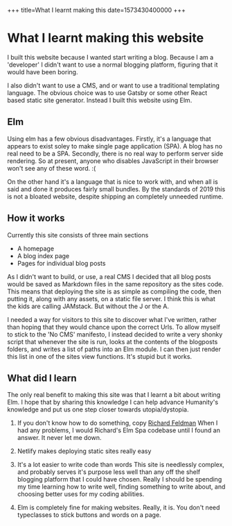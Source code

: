 +++
title=What I learnt making this
date=1573430400000
+++
# What I learnt making this website
I built this website because I wanted start writing a blog. Because I am a
'developer' I didn't want to use a normal blogging platform, figuring that it would
have been boring.

I also didn't want to use a CMS, and or want to use a traditional templating
language. The obvious choice was to use Gatsby or some other React based static
site generator. Instead I built this website using Elm.

## Elm
Using elm has a few obvious disadvantages. Firstly, it's a language that appears
to exist soley to make single page application (SPA). A blog has no real need to
be a SPA. Secondly, there is no real way to perform server side
rendering. So at present, anyone who disables JavaScript in their browser
won't see any of these word. :( 

On the other hand it's a language that is nice to work with, and when all
is said and done it produces fairly small bundles. By the standards of 2019 this
is not a bloated website, despite shipping an completely unneeded runtime.

## How it works

Currently this site consists of three main sections

* A homepage
* A blog index page
* Pages for individual blog posts

As I didn't want to build, or use, a real CMS I decided that all blog
posts would be saved as Markdown files in the same repository as the
sites code. This means that deploying the site is as simple as compiling the
code, then putting it, along with any assets, on a static file server. I think
this is what the kids are calling JAMstack. But without the J or the A.

I needed a way for visitors to this site to discover what I've written, rather
than hoping that they would chance upon the correct Urls. To allow myself to
stick to the 'No CMS' manifesto, I instead decided to write a very shonky script
that whenever the site is run, looks at the contents of the blogposts folders,
and writes a list of paths into an Elm module. I can then just render this
list in one of the sites view functions. It's stupid but it works.

## What did I learn

The only real benefit to making this site was that I learnt a bit about writing Elm.
I hope that by sharing this knowledge I can help advance Humanity's knowledge and put us one
step closer towards utopia/dystopia.

1. If you don't know how to do something, copy [Richard Feldman](https://github.com/rtfeldman/elm-spa-example/)
When I had any problems, I would Richard's Elm Spa codebase until I found an
answer. It never let me down.

2. Netlify makes deploying static sites really easy

3. It's a lot easier to write code than words
This site is needlessly complex, and probably serves it's purpose less
well than any off the shelf blogging platform that I could have chosen. Really I
should be spending my time learning how to write well, finding something to write 
about, and choosing better uses for my coding abilities.

4. Elm is completely fine for making websites.
Really, it is. You don't need typeclasses to stick buttons and words on a page.
